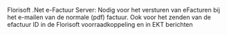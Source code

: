 Florisoft .Net e-Factuur Server: Nodig voor het versturen van eFacturen bij het e-mailen van de normale (pdf) factuur. Ook voor het zenden van de efactuur ID in de Florisoft voorraadkoppeling en in EKT berichten